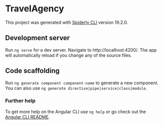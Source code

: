 # TravelAgency
This project was generated with [Spiderly CLI](https://github.com/filiptrivan/spiderly/tree/main/Spiderly.CLI) version 19.2.0.

## Development server
Run `ng serve` for a dev server. Navigate to http://localhost:4200/. The app will automatically reload if you change any of the source files.

## Code scaffolding
Run `ng generate component component-name` to generate a new component. You can also use `ng generate directive|pipe|service|class|module`.

### Further help
To get more help on the Angular CLI use `ng help` or go check out the [Angular CLI README](https://github.com/angular/angular-cli/blob/main/README.md).
